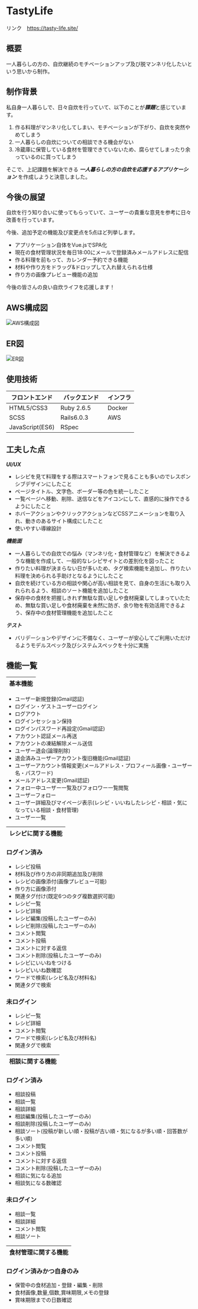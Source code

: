 # TastyLife

リンク　https://tasty-life.site/

概要
---
一人暮らしの方の、自炊継続のモチベーションアップ及び脱マンネリ化したいという思いから制作。  


制作背景
---

私自身一人暮らしで、日々自炊を行っていて、以下のことが***課題***と感じています。

1. 作る料理がマンネリ化してしまい、モチベーションが下がり、自炊を突然やめてしまう
2. 一人暮らしの自炊についての相談できる機会がない
3. 冷蔵庫に保管している食材を管理できていないため、腐らせてしまったり余っているのに買ってしまう

そこで、上記課題を解決できる ***一人暮らしの方の自炊を応援するアプリケーション*** を作成しようと決意しました。


今後の展望
---

自炊を行う知り合いに使ってもらっていて、ユーザーの貴重な意見を参考に日々改善を行っています。

今後、追加予定の機能及び変更点を5点ほど列挙します。
- アプリケーション自体をVue.jsでSPA化
- 現在の食材管理状況を毎日18:00にメールで登録済みメールアドレスに配信
- 作る料理を前もって、カレンダー予約できる機能
- 材料や作り方をドラッグ&ドロップして入れ替えられる仕様
- 作り方の画像プレビュー機能の追加

今後の皆さんの良い自炊ライフを応援します！


AWS構成図
---
<img src="https://github.com/YukiIshizaki0525/TastyLife/blob/master/app/assets/images/TastyLife.jpg" alt="AWS構成図" >

ER図
---
<img src="https://github.com/YukiIshizaki0525/TastyLife/blob/master/app/assets/images/ER_TastyLife.svg" alt="ER図" >

使用技術
---
|     フロントエンド      |     バックエンド     |     インフラ     |
|    -----------     |    -----------   |    --------    |
|    HTML5/CSS3      |    Ruby 2.6.5    |    Docker      |
|    SCSS            |    Rails6.0.3   　　|    AWS         |
|    JavaScript(ES6) |    RSpec         |                |
                     
工夫した点
---
***UI/UX***
- レシピを見て料理をする際はスマートフォンで見ることも多いのでレスポンシブデザインにしたこと
- ページタイトル、文字色、ボーダー等の色を統一したこと
- 一覧ページへ移動、削除、送信などをアイコンにして、直感的に操作できるようにしたこと
- ホバーアクションやクリックアクションなどCSSアニメーションを取り入れ、動きのあるサイト構成にしたこと
- 使いやすい導線設計

***機能面***
- 一人暮らしでの自炊での悩み（マンネリ化・食材管理など）を解決できるような機能を作成して、一般的なレシピサイトとの差別化を図ったこと
- 作りたい料理が決まらない日が多いため、タグ検索機能を追加し、作りたい料理を決められる手助けとなるようにしたこと
- 自炊を続けている方の相談や関心が高い相談を見て、自身の生活にも取り入れられるよう、相談のソート機能を追加したこと
- 保存中の食材を把握しきれず無駄な買い足しや食材廃棄してしまっていたため、無駄な買い足しや食材廃棄を未然に防ぎ、余り物を有効活用できるよう、保存中の食材管理機能を追加したこと

***テスト***
- バリデーションやデザインに不備なく、ユーザーが安心してご利用いただけるようモデルスペック及びシステムスペックを十分に実施


機能一覧
---
|   基本機能   | 
|  --------  | 

- ユーザー新規登録(Gmail認証)
- ログイン・ゲストユーザーログイン
- ログアウト
- ログインセッション保持
- ログインパスワード再設定(Gmail認証)
- アカウント認証メール再送
- アカウントの凍結解除メール送信
- ユーザー退会(論理削除)
- 退会済みユーザーアカウント復旧機能(Gmail認証)
- ユーザーアカウント情報変更(メールアドレス・プロフィール画像・ユーザー名・パスワード)
- メールアドレス変更(Gmail認証)
- フォロー中ユーザー一覧及びフォロワー一覧閲覧
- ユーザーフォロー
- ユーザー詳細及びマイページ表示(レシピ・いいねしたレシピ・相談・気になっている相談・食材管理)
- ユーザー一覧


|   レシピに関する機能   | 
|  ---------------  | 

### ログイン済み

- レシピ投稿
- 材料及び作り方の非同期追加及び削除
- レシピの画像添付(画像プレビュー可能)
- 作り方に画像添付
- 関連タグ付け(既定6つのタグ複数選択可能)
- レシピ一覧
- レシピ詳細
- レシピ編集(投稿したユーザーのみ)
- レシピ削除(投稿したユーザーのみ)
- コメント閲覧
- コメント投稿
- コメントに対する返信
- コメント削除(投稿したユーザーのみ)
- レシピにいいねをつける
- レシピいいね数確認
- ワードで検索(レシピ名及び材料名)
- 関連タグで検索

### 未ログイン

- レシピ一覧
- レシピ詳細
- コメント閲覧
- ワードで検索(レシピ名及び材料名)
- 関連タグで検索


|   相談に関する機能   | 
|  ---------------  | 

### ログイン済み

- 相談投稿
- 相談一覧
- 相談詳細
- 相談編集(投稿したユーザーのみ)
- 相談削除(投稿したユーザーのみ)
- 相談ソート(投稿が新しい順・投稿が古い順・気になるが多い順・回答数が多い順)
- コメント閲覧
- コメント投稿
- コメントに対する返信
- コメント削除(投稿したユーザーのみ)
- 相談に気になる追加
- 相談気になる数確認

### 未ログイン

- 相談一覧
- 相談詳細
- コメント閲覧
- 相談ソート

|   食材管理に関する機能   | 
|  -----------------  | 
### ログイン済みかつ自身のみ


- 保管中の食材追加・登録・編集・削除
- 食材画像,数量,個数,賞味期限,メモの登録
- 賞味期限までの日数確認




